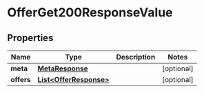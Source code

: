

# OfferGet200ResponseValue


## Properties

| Name | Type | Description | Notes |
|------------ | ------------- | ------------- | -------------|
|**meta** | [**MetaResponse**](MetaResponse.md) |  |  [optional] |
|**offers** | [**List&lt;OfferResponse&gt;**](OfferResponse.md) |  |  [optional] |




